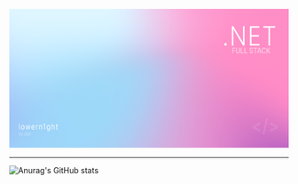 <img width=600 height=250
src="banner.png" 
alt="banner">

----
![Anurag's GitHub stats](https://github-readme-stats.vercel.app/api?username=lowern1ght&theme=graywhite&show_icons=true)